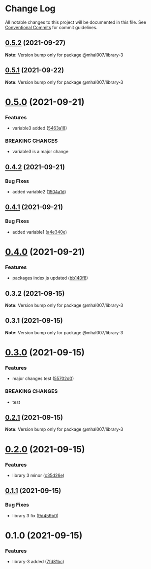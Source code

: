 # Change Log

All notable changes to this project will be documented in this file.
See [Conventional Commits](https://conventionalcommits.org) for commit guidelines.

## [0.5.2](https://github.com/mhal007/lerna-publish-test/compare/@mhal007/library-3@0.5.1...@mhal007/library-3@0.5.2) (2021-09-27)

**Note:** Version bump only for package @mhal007/library-3





## [0.5.1](https://github.com/mhal007/lerna-publish-test/compare/@mhal007/library-3@0.5.0...@mhal007/library-3@0.5.1) (2021-09-22)

**Note:** Version bump only for package @mhal007/library-3





# [0.5.0](https://github.com/mhal007/lerna-publish-test/compare/@mhal007/library-3@0.4.2...@mhal007/library-3@0.5.0) (2021-09-21)


### Features

* variable3 added ([5463a18](https://github.com/mhal007/lerna-publish-test/commit/5463a18533137a28627f78caac4387a722568194))


### BREAKING CHANGES

* variable3 is a major change





## [0.4.2](https://github.com/mhal007/lerna-publish-test/compare/@mhal007/library-3@0.4.1...@mhal007/library-3@0.4.2) (2021-09-21)


### Bug Fixes

* added variable2 ([1504a1d](https://github.com/mhal007/lerna-publish-test/commit/1504a1d7228bf0cdb254803dc56fa8d27e4388d9))





## [0.4.1](https://github.com/mhal007/lerna-publish-test/compare/@mhal007/library-3@0.4.0...@mhal007/library-3@0.4.1) (2021-09-21)


### Bug Fixes

* added variable1 ([a4e340e](https://github.com/mhal007/lerna-publish-test/commit/a4e340e59dd170ce902c0b0ad98920e009b579eb))





# [0.4.0](https://github.com/mhal007/lerna-publish-test/compare/@mhal007/library-3@0.3.2...@mhal007/library-3@0.4.0) (2021-09-21)


### Features

* packages index.js updated ([bb140f8](https://github.com/mhal007/lerna-publish-test/commit/bb140f8cb520117599bb94bf04c2bee54f9ac450))





## 0.3.2 (2021-09-15)

**Note:** Version bump only for package @mhal007/library-3





## 0.3.1 (2021-09-15)

**Note:** Version bump only for package @mhal007/library-3





# [0.3.0](https://github.com/mhal007/lerna-publish-test/compare/@mhal007/library-3@0.2.1...@mhal007/library-3@0.3.0) (2021-09-15)


### Features

* major changes test ([55702d0](https://github.com/mhal007/lerna-publish-test/commit/55702d0f2e2fb43a6e6cbb923b685eb322f7608d))


### BREAKING CHANGES

* test





## [0.2.1](https://github.com/mhal007/lerna-publish-test/compare/@mhal007/library-3@0.2.0...@mhal007/library-3@0.2.1) (2021-09-15)

**Note:** Version bump only for package @mhal007/library-3





# [0.2.0](https://github.com/mhal007/lerna-publish-test/compare/@mhal007/library-3@0.1.1...@mhal007/library-3@0.2.0) (2021-09-15)


### Features

* library 3 minor ([c35d26e](https://github.com/mhal007/lerna-publish-test/commit/c35d26e862e357a15fe0341f8301a2b35a4ab53d))





## [0.1.1](https://github.com/mhal007/lerna-publish-test/compare/@mhal007/library-3@0.1.0...@mhal007/library-3@0.1.1) (2021-09-15)


### Bug Fixes

* library 3 fix ([9d459b0](https://github.com/mhal007/lerna-publish-test/commit/9d459b04727305eddf84df5b9acefec9f29771fb))





# 0.1.0 (2021-09-15)


### Features

* library-3 added ([7fd81bc](https://github.com/mhal007/lerna-publish-test/commit/7fd81bc65f40ffe55c4cd1a1f3325dc3ae886558))
